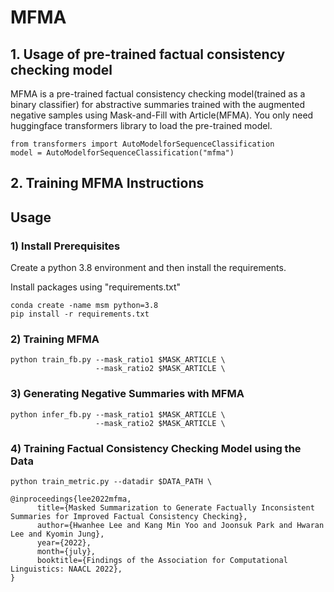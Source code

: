 # MFMA


## 1. Usage of pre-trained factual consistency checking model

MFMA is a pre-trained factual consistency checking model(trained as a binary classifier) for abstractive summaries trained with the augmented negative samples using Mask-and-Fill with Article(MFMA).
You only need huggingface transformers library to load the pre-trained model.

```
from transformers import AutoModelforSequenceClassification
model = AutoModelforSequenceClassification("mfma")
```

## 2. Training MFMA Instructions

<h2> Usage </h2>

<h3> 1) Install Prerequisites </h3>

Create a python 3.8 environment and then install the requirements.

Install packages using "requirements.txt"

```
conda create -name msm python=3.8
pip install -r requirements.txt
```

<h3> 2) Training MFMA </h3>

```
python train_fb.py --mask_ratio1 $MASK_ARTICLE \
                   --mask_ratio2 $MASK_ARTICLE \
```

<h3> 3) Generating Negative Summaries with MFMA </h3>

```
python infer_fb.py --mask_ratio1 $MASK_ARTICLE \
                   --mask_ratio2 $MASK_ARTICLE \
```

<h3> 4) Training Factual Consistency Checking Model using the Data </h3>

```
python train_metric.py --datadir $DATA_PATH \
```


```
@inproceedings{lee2022mfma,
      title={Masked Summarization to Generate Factually Inconsistent Summaries for Improved Factual Consistency Checking}, 
      author={Hwanhee Lee and Kang Min Yoo and Joonsuk Park and Hwaran Lee and Kyomin Jung},
      year={2022},
      month={july},
      booktitle={Findings of the Association for Computational Linguistics: NAACL 2022},
}
```
